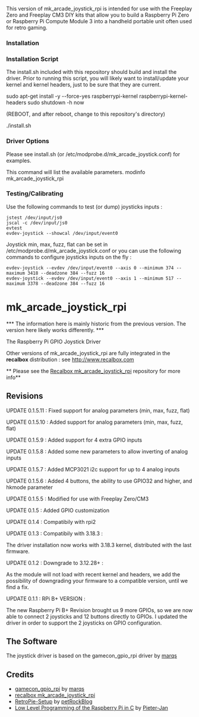 This version of mk_arcade_joystick_rpi is intended for use with the Freeplay Zero and Freeplay CM3 DIY kits that allow you to build a Raspberry Pi Zero or Raspberry Pi Compute Module 3 into a handheld portable unit often used for retro gaming.

### Installation ###

### Installation Script ###

The install.sh included with this repository should build and install the driver.  Prior to running this script, you will likely want to install/update your kernel and kernel headers, just to be sure that they are current.

sudo apt-get install -y --force-yes raspberrypi-kernel raspberrypi-kernel-headers
sudo shutdown -h now

(REBOOT, and after reboot, change to this repository's directory)

./install.sh


### Driver Options ###

Please see install.sh (or /etc/modprobe.d/mk_arcade_joystick.conf) for examples.

This command will list the available parameters.
modinfo mk_arcade_joystick_rpi


### Testing/Calibrating ###

Use the following commands to test (or dump) joysticks inputs :
```shell
jstest /dev/input/js0
jscal -c /dev/input/js0
evtest
evdev-joystick --showcal /dev/input/event0
```

Joystick min, max, fuzz, flat can be set in /etc/modprobe.d/mk_arcade_joystick.conf or you can use the following commands to configure joysticks inputs on the fly :
```shell
evdev-joystick --evdev /dev/input/event0 --axis 0 --minimum 374 --maximum 3418 --deadzone 384 --fuzz 16
evdev-joystick --evdev /dev/input/event0 --axis 1 --minimum 517 --maximum 3378 --deadzone 384 --fuzz 16
```

# mk_arcade_joystick_rpi #

*** The information here is mainly historic from the previous version.  The version here likely works differently. ***

The Raspberry Pi GPIO Joystick Driver

Other versions of mk_arcade_joystick_rpi are fully integrated in the **recalbox** distribution : see http://www.recalbox.com

** Please see the [Recalbox mk_arcade_joystick_rpi](https://github.com/recalbox/mk_arcade_joystick_rpi/) repository for more info**

## Revisions ##

UPDATE 0.1.5.11 : Fixed support for analog parameters (min, max, fuzz, flat)

UPDATE 0.1.5.10 : Added support for analog parameters (min, max, fuzz, flat)

UPDATE 0.1.5.9 : Added support for 4 extra GPIO inputs

UPDATE 0.1.5.8 : Added some new parameters to allow inverting of analog inputs

UPDATE 0.1.5.7 : Added MCP3021 i2c support for up to 4 analog inputs

UPDATE 0.1.5.6 : Added 4 buttons, the ability to use GPIO32 and higher, and hkmode parameter

UPDATE 0.1.5.5 : Modified for use with Freeplay Zero/CM3

UPDATE 0.1.5 : Added GPIO customization

UPDATE 0.1.4 : Compatibily with rpi2 

UPDATE 0.1.3 : Compatibily with 3.18.3 :

The driver installation now works with 3.18.3 kernel, distributed with the last firmware.

UPDATE 0.1.2 : Downgrade to 3.12.28+ :

As the module will not load with recent kernel and headers, we add the possibility of downgrading your firmware to a compatible version, until we find a fix.

UPDATE 0.1.1 : RPi B+ VERSION :

The new Raspberry Pi B+ Revision brought us 9 more GPIOs, so we are now able to connect 2 joysticks and 12 buttons directly to GPIOs. I updated the driver in order to support the 2 joysticks on GPIO configuration.

## The Software ##
The joystick driver is based on the gamecon_gpio_rpi driver by [marqs](https://github.com/marqs85)


Credits
-------------
-  [gamecon_gpio_rpi](https://github.com/petrockblog/RetroPie-Setup/wiki/gamecon_gpio_rpi) by [marqs](https://github.com/marqs85)
-  [recalbox mk_arcade_joystick_rpi](https://github.com/recalbox/mk_arcade_joystick_rpi)
-  [RetroPie-Setup](https://github.com/petrockblog/RetroPie-Setup) by [petRockBlog](http://blog.petrockblock.com/)
-  [Low Level Programming of the Raspberry Pi in C](http://www.pieter-jan.com/node/15) by [Pieter-Jan](http://www.pieter-jan.com/)
